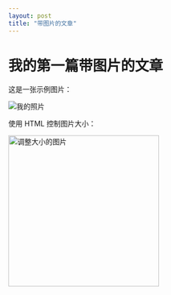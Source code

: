 ```yaml
---
layout: post
title: "带图片的文章"
---
```


# 我的第一篇带图片的文章

这是一张示例图片：

![我的照片](/assets/images/photo1.jpg)

使用 HTML 控制图片大小：

<img src="/assets/images/photo2.png" alt="调整大小的图片" width="300"/> 